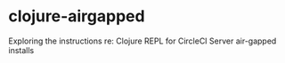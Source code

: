 # clojure-airgapped
Exploring the instructions re: Clojure REPL for CircleCI Server air-gapped installs
